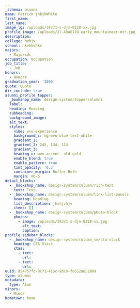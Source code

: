 ```yaml
---
_schema: alumni
name: Patrick jhbjhWhite
first_name:
last_name:
image_lg: /uploads/39371-s-djm-0228-xx.jpg
profile_image: /uploads/27-ARa0770-early_mountaineer-mtr.jpg
description:
college: hvhjv
school: hkvhkvhkv
majors:
  - Majorsdc
occupation: Occupation
job_title:
  - Job
honors:
  - Honors
graduation_year: '2000'
quote: Quote
dir_include: true
alumni_profile_topper:
  _bookshop_name: design-system/topper/alumni
  label:
  heading: Heading
  subheading:
  background_image:
  alt_text:
  styles:
    vibe: wvu-experience
    background_c: bg-wvu-blue text-white
    gradient_1:
    gradient_2: 245, 134, 114
    gradient_3:
    heading_c: wvu-accent--old-gold
    enable_blend: true
    enable_pattern: true
    tint_opacity: '0.3'
    container_margin: Buffer Both
    margin: mb-6
detail_blocks:
  - _bookshop_name: design-system/column/rich-text
    text: Text.
  - _bookshop_name: design-system/column/link-list-panels
    heading: Heading
    list_description: jhvhjvhjv
    items: []
  - _bookshop_name: design-system/column/photo-block
    photos:
      - image: /uploads/39371-s-djm-0228-xx.jpg
        alt_text:
        caption:
profile_sidebar_blocks:
  - _bookshop_name: design-system/column_sm/cta-stack
    heading: CTA Stack
    ctas:
      - text:
        url:
      - text:
        url:
uuid: d54757fc-8c71-415c-9bc0-f6652a852889
type: alumni
metadata:
  type: Alum
minors:
  - Minor
hometown: home
---
```

